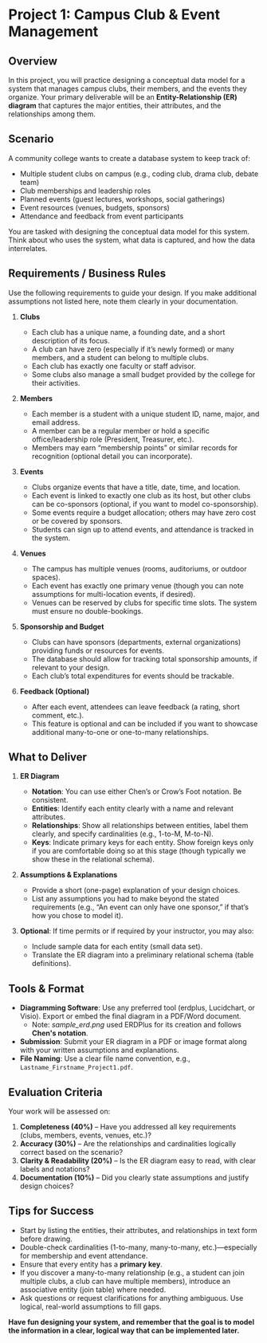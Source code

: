 # Project 1: Campus Club & Event Management

## Overview
In this project, you will practice designing a conceptual data model for a system that manages campus clubs, their members, and the events they organize. Your primary deliverable will be an **Entity-Relationship (ER) diagram** that captures the major entities, their attributes, and the relationships among them.

## Scenario
A community college wants to create a database system to keep track of:

- Multiple student clubs on campus (e.g., coding club, drama club, debate team)  
- Club memberships and leadership roles  
- Planned events (guest lectures, workshops, social gatherings)  
- Event resources (venues, budgets, sponsors)  
- Attendance and feedback from event participants  

You are tasked with designing the conceptual data model for this system. Think about who uses the system, what data is captured, and how the data interrelates.

## Requirements / Business Rules
Use the following requirements to guide your design. If you make additional assumptions not listed here, note them clearly in your documentation.

1. **Clubs**  
   - Each club has a unique name, a founding date, and a short description of its focus.  
   - A club can have zero (especially if it’s newly formed) or many members, and a student can belong to multiple clubs.  
   - Each club has exactly one faculty or staff advisor.  
   - Some clubs also manage a small budget provided by the college for their activities.

2. **Members**  
   - Each member is a student with a unique student ID, name, major, and email address.  
   - A member can be a regular member or hold a specific office/leadership role (President, Treasurer, etc.).  
   - Members may earn “membership points” or similar records for recognition (optional detail you can incorporate).

3. **Events**  
   - Clubs organize events that have a title, date, time, and location.  
   - Each event is linked to exactly one club as its host, but other clubs can be co-sponsors (optional, if you want to model co-sponsorship).  
   - Some events require a budget allocation; others may have zero cost or be covered by sponsors.  
   - Students can sign up to attend events, and attendance is tracked in the system.

4. **Venues**  
   - The campus has multiple venues (rooms, auditoriums, or outdoor spaces).  
   - Each event has exactly one primary venue (though you can note assumptions for multi-location events, if desired).  
   - Venues can be reserved by clubs for specific time slots. The system must ensure no double-bookings.

5. **Sponsorship and Budget**  
   - Clubs can have sponsors (departments, external organizations) providing funds or resources for events.  
   - The database should allow for tracking total sponsorship amounts, if relevant to your design.  
   - Each club’s total expenditures for events should be trackable.

6. **Feedback (Optional)**  
   - After each event, attendees can leave feedback (a rating, short comment, etc.).  
   - This feature is optional and can be included if you want to showcase additional many-to-one or one-to-many relationships.

## What to Deliver

1. **ER Diagram**  
   - **Notation**: You can use either Chen’s or Crow’s Foot notation. Be consistent.  
   - **Entities**: Identify each entity clearly with a name and relevant attributes.  
   - **Relationships**: Show all relationships between entities, label them clearly, and specify cardinalities (e.g., 1-to-M, M-to-N).  
   - **Keys**: Indicate primary keys for each entity. Show foreign keys only if you are comfortable doing so at this stage (though typically we show these in the relational schema).

2. **Assumptions & Explanations**  
   - Provide a short (one-page) explanation of your design choices.  
   - List any assumptions you had to make beyond the stated requirements (e.g., “An event can only have one sponsor,” if that’s how you chose to model it).

3. **Optional**: If time permits or if required by your instructor, you may also:
   - Include sample data for each entity (small data set).  
   - Translate the ER diagram into a preliminary relational schema (table definitions).

## Tools & Format
- **Diagramming Software**: Use any preferred tool (erdplus, Lucidchart, or Visio). Export or embed the final diagram in a PDF/Word document. 
  -  Note: *sample_erd.png* used ERDPlus for its creation and follows **Chen's notation**. 
- **Submission**: Submit your ER diagram in a PDF or image format along with your written assumptions and explanations.  
- **File Naming**: Use a clear file name convention, e.g., `Lastname_Firstname_Project1.pdf`.

## Evaluation Criteria
Your work will be assessed on:

1. **Completeness (40%)** – Have you addressed all key requirements (clubs, members, events, venues, etc.)?  
2. **Accuracy (30%)** – Are the relationships and cardinalities logically correct based on the scenario?  
3. **Clarity & Readability (20%)** – Is the ER diagram easy to read, with clear labels and notations?  
4. **Documentation (10%)** – Did you clearly state assumptions and justify design choices?

## Tips for Success
- Start by listing the entities, their attributes, and relationships in text form before drawing.  
- Double-check cardinalities (1-to-many, many-to-many, etc.)—especially for membership and event attendance.  
- Ensure that every entity has a **primary key**.  
- If you discover a many-to-many relationship (e.g., a student can join multiple clubs, a club can have multiple members), introduce an associative entity (join table) where needed.  
- Ask questions or request clarifications for anything ambiguous. Use logical, real-world assumptions to fill gaps.

**Have fun designing your system, and remember that the goal is to model the information in a clear, logical way that can be implemented later.**
